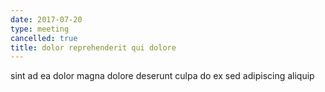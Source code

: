```yaml
---
date: 2017-07-20
type: meeting
cancelled: true
title: dolor reprehenderit qui dolore
---
```

sint ad ea dolor magna dolore deserunt culpa do ex sed adipiscing aliquip